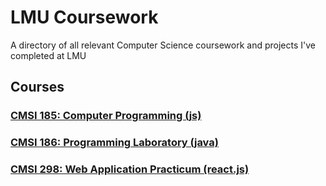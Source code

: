 # LMU Coursework
A directory of all relevant Computer Science coursework and projects I've completed at LMU

## Courses

### **[CMSI 185: Computer Programming (js)](https://github.com/asrouji/cmsi185)**

### **[CMSI 186: Programming Laboratory (java)](https://github.com/asrouji/cmsi186)**

### **[CMSI 298: Web Application Practicum (react.js)](https://github.com/asrouji/cmsi298)**
